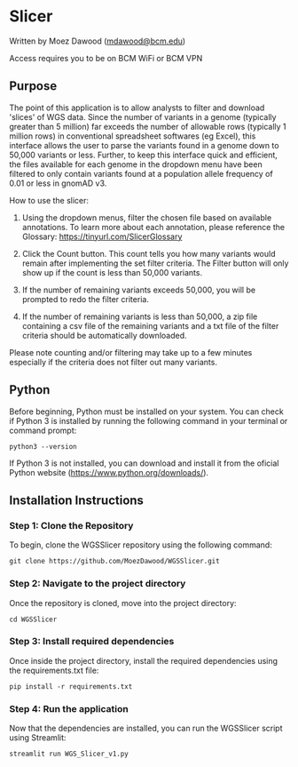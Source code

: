 # Slicer
Written by Moez Dawood (mdawood@bcm.edu)

Access requires you to be on BCM WiFi or BCM VPN

## Purpose
The point of this application is to allow analysts to filter and download 'slices' of WGS data. Since the number of variants in a genome (typically greater than 5 million) far exceeds the number of allowable rows (typically 1 million rows) in conventional spreadsheet softwares (eg Excel), this interface allows the user to parse the variants found in a genome down to 50,000 variants or less. Further, to keep this interface quick and efficient, the files available for each genome in the dropdown menu have been filtered to only contain variants found at a population allele frequency of 0.01 or less in gnomAD v3.

How to use the slicer:

1. Using the dropdown menus, filter the chosen file based on available annotations. To learn more about each annotation, please reference the Glossary: https://tinyurl.com/SlicerGlossary

2. Click the Count button. This count tells you how many variants would remain after implementing the set filter criteria. The Filter button will only show up if the count is less than 50,000 variants.

3. If the number of remaining variants exceeds 50,000, you will be prompted to redo the filter criteria.

4. If the number of remaining variants is less than 50,000, a zip file containing a csv file of the remaining variants and a txt file of the filter criteria should be automatically downloaded.

Please note counting and/or filtering may take up to a few minutes especially if the criteria does not filter out many variants.


## Python 

Before beginning, Python must be installed on your system. You can check if Python 3 is installed by running the following command in your terminal or command prompt:
```
python3 --version
```
If Python 3 is not installed, you can download and install it from the oficial Python website (https://www.python.org/downloads/).


## Installation Instructions

### Step 1: Clone the Repository
To begin, clone the WGSSlicer repository using the following command:
```
git clone https://github.com/MoezDawood/WGSSlicer.git
```

### Step 2: Navigate to the project directory
Once the repository is cloned, move into the project directory:
```
cd WGSSlicer  
```

### Step 3: Install required dependencies
Once inside the project directory, install the required dependencies using the requirements.txt file:
```
pip install -r requirements.txt
```

### Step 4: Run the application
Now that the dependencies are installed, you can run the WGSSlicer script using Streamlit:
```
streamlit run WGS_Slicer_v1.py
```
